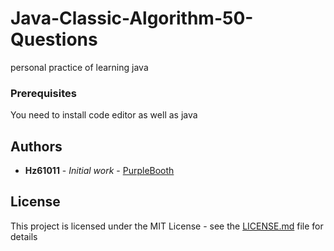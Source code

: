 
# Java-Classic-Algorithm-50-Questions

personal practice of learning java

### Prerequisites

You need to install code editor as well as java

## Authors

* **Hz61011** - *Initial work* - [PurpleBooth](https://github.com/Hz46100)


## License

This project is licensed under the MIT License - see the [LICENSE.md](https://github.com/Hz46100/Java-Classic-Algorithm-50-Questions/blob/main/LICENSE) file for details

